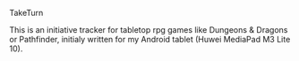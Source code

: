 TakeTurn

This is an initiative tracker for tabletop rpg games like Dungeons & Dragons or Pathfinder, 
initialy written for my Android tablet (Huwei MediaPad M3 Lite 10).
